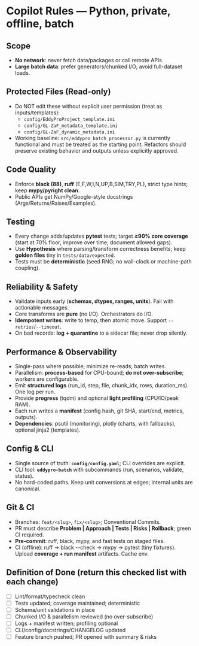 # Copilot Rules — Python, private, offline, batch

## Scope
- **No network**: never fetch data/packages or call remote APIs.
- **Large batch data**: prefer generators/chunked I/O; avoid full-dataset loads.

## Protected Files (Read-only)
- Do NOT edit these without explicit user permission (treat as inputs/templates):
	- `config/EddyProProject_template.ini`
	- `config/GL-ZaF_metadata_template.ini`
	- `config/GL-ZaF_dynamic_metadata.ini`
- Working baseline: `src/eddypro_batch_processor.py` is currently functional and must be treated as the starting point. Refactors should preserve existing behavior and outputs unless explicitly approved.

## Code Quality
- Enforce **black (88)**, **ruff** (E,F,W,I,N,UP,B,SIM,TRY,PL), strict type hints; keep **mypy/pyright clean**.
- Public APIs get NumPy/Google-style docstrings (Args/Returns/Raises/Examples).

## Testing
- Every change adds/updates **pytest** tests; target **≥90% core coverage** (start at 70% floor, improve over time; document allowed gaps).
- Use **Hypothesis** where parsing/transform correctness benefits; keep **golden files** tiny in `tests/data/expected`.
- Tests must be **deterministic** (seed RNG; no wall-clock or machine-path coupling).

## Reliability & Safety
- Validate inputs early (**schemas, dtypes, ranges, units**). Fail with actionable messages.
- Core transforms are **pure** (no I/O). Orchestrators do I/O.
- **Idempotent writes**: write to temp, then atomic move. Support `--retries`/`--timeout`.
- On bad records: **log + quarantine** to a sidecar file; never drop silently.

## Performance & Observability
- Single-pass where possible; minimize re-reads; batch writes.
- Parallelism: **process-based** for CPU-bound; **do not over-subscribe**; workers are configurable.
- Emit **structured logs** (run_id, step, file, chunk_idx, rows, duration_ms). One log per run.
- Provide **progress** (tqdm) and optional **light profiling** (CPU/IO/peak RAM).
- Each run writes a **manifest** (config hash, git SHA, start/end, metrics, outputs).
- **Dependencies**: psutil (monitoring), plotly (charts, with fallbacks), optional jinja2 (templates).

## Config & CLI
- Single source of truth: **`config/config.yaml`**; CLI overrides are explicit.
- CLI tool: **`eddypro-batch`** with subcommands (run, scenarios, validate, status).
- No hard-coded paths. Keep unit conversions at edges; internal units are canonical.

## Git & CI
- Branches: `feat/<slug>`, `fix/<slug>`; Conventional Commits.
- PR must describe **Problem | Approach | Tests | Risks | Rollback**; green CI required.
- **Pre-commit**: ruff, black, mypy, and fast tests on staged files.
- CI (offline): ruff → black --check → mypy → pytest (tiny fixtures). Upload **coverage + run manifest** artifacts. Cache env.

## Definition of Done (return this checked list with each change)
- [ ] Lint/format/typecheck clean
- [ ] Tests updated; coverage maintained; deterministic
- [ ] Schema/unit validations in place
- [ ] Chunked I/O & parallelism reviewed (no over-subscribe)
- [ ] Logs + manifest written; profiling optional
- [ ] CLI/config/docstrings/CHANGELOG updated
- [ ] Feature branch pushed; PR opened with summary & risks
